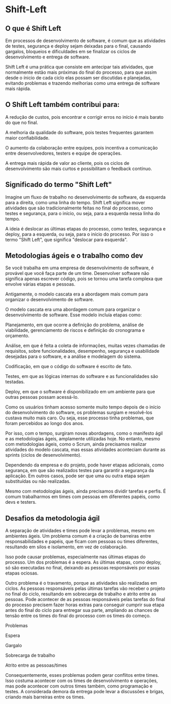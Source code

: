 # Shift-Left

## O que é Shift Left

Em processos de desenvolvimento de software, é comum que as atividades de testes, segurança e deploy sejam deixadas para o final, causando gargalos, bloqueios e dificuldades em se finalizar os ciclos de desenvolvimento e entrega de software.

Shift Left é uma prática que consiste em antecipar tais atividades, que normalmente estão mais próximas do final do processo, para que assim desde o ínicio de cada ciclo elas possam ser discutidas e planejadas, evitando problemas e trazendo melhorias como uma entrega de software mais rápida.

## O Shift Left também contribui para:

A redução de custos, pois encontrar e corrigir erros no início é mais barato do que no final.

A melhoria da qualidade do software, pois testes frequentes garantem maior confiabilidade.

O aumento da colaboração entre equipes, pois incentiva a comunicação entre desenvolvedores, testers e equipe de operações.

A entrega mais rápida de valor ao cliente, pois os ciclos de desenvolvimento são mais curtos e possibilitam o feedback contínuo.

## Significado do termo "Shift Left"

Imagine um fluxo de trabalho no desenvolvimento de software, da esquerda para a direita, como uma linha do tempo. Shift Left significa mover atividades que são tradicionalmente feitas no final do processo, como testes e segurança, para o início, ou seja, para a esquerda nessa linha do tempo.

A ideia é deslocar as últimas etapas do processo, como testes, segurança e deploy, para a esquerda, ou seja, para o início do processo. Por isso o termo "Shift Left", que significa "deslocar para esquerda".

## Metodologias ágeis e o trabalho como dev

Se você trabalha em uma empresa de desenvolvimento de software, é provável que você faça parte de um time. Desenvolver software não significa apenas escrever código, pois se tornou uma tarefa complexa que envolve várias etapas e pessoas.

Antigamente, o modelo cascata era a abordagem mais comum para organizar o desenvolvimento de software.

O modelo cascata era uma abordagem comum para organizar o desenvolvimento de software. Esse modelo incluía etapas como:

Planejamento, em que ocorre a definição do problema, análise de viabilidade, gerenciamento de riscos e definição do cronograma e orçamento.

Análise, em que é feita a coleta de informações, muitas vezes chamadas de requisitos, sobre funcionalidades, desempenho, segurança e usabilidade desejadas para o software, e a análise e modelagem do sistema.

Codificação, em que o código do software é escrito de fato.

Testes, em que as lógicas internas do software e as funcionalidades são testadas.

Deploy, em que o software é disponibilizado em um ambiente para que outras pessoas possam acessá-lo.

Como os usuários tinham acesso somente muito tempo depois de o início do desenvolvimento do software, os problemas surgiam e resolvê-los custava muito mais caro. Ou seja, esse processo tinha problemas, que foram percebidos ao longo dos anos.

Por isso, com o tempo, surgiram novas abordagens, como o manifesto ágil e as metodologias ágeis, amplamente utilizadas hoje. No entanto, mesmo com metodologias ágeis, como o Scrum, ainda precisamos realizar atividades do modelo cascata, mas essas atividades aconteciam durante as sprints (ciclos de desenvolvimento).

Dependendo da empresa e do projeto, pode haver etapas adicionais, como segurança, em que são realizados testes para garantir a segurança da aplicação. Em outros casos, pode ser que uma ou outra etapa sejam substituídas ou não realizadas.

Mesmo com metodologias ágeis, ainda precisamos dividir tarefas e perfis. É comum trabalharmos em times com pessoas em diferentes papéis, como devs e testers.

## Desafios da metodologia ágil

A separação de atividades e times pode levar a problemas, mesmo em ambientes ágeis. Um problema comum é a criação de barreiras entre responsabilidades e papéis, que ficam com pessoas ou times diferentes, resultando em silos e isolamento, em vez de colaboração.

Isso pode causar problemas, especialmente nas últimas etapas do processo. Um dos problemas é a espera. As últimas etapas, como deploy, só são executadas no final, deixando as pessoas responsáveis por essas etapas ociosas.

Outro problema é o travamento, porque as atividades são realizadas em ciclos. As pessoas responsáveis pelas últimas tarefas vão receber o projeto no final do ciclo, resultando em sobrecarga de trabalho e atrito entre as pessoas. Pode acontecer de as pessoas responsáveis pelas tarefas do final do processo precisem fazer horas extras para conseguir cumprir sua etapa antes do final do ciclo para entregar sua parte, ampliando as chances de tensão entre os times do final do processo com os times do começo.

Problemas

Espera

Gargalo

Sobrecarga de trabalho

Atrito entre as pessoas/times

Consequentemente, esses problemas podem gerar conflitos entre times. Isso costuma acontecer com os times de desenvolvimento e operações, mas pode acontecer com outros times também, como programação e testes. A considerada demora da entrega pode levar a discussões e brigas, criando mais barreiras entre os times.

